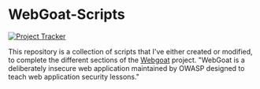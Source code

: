 # WebGoat-Scripts

[![Project Tracker](https://img.shields.io/badge/repo%20status-Project%20Tracker-lightgrey)](https://wiki.hthompson.dev/en/project-tracker)

This repository is a collection of scripts that I've either created or modified, to complete the different sections of the [Webgoat](https://github.com/WebGoat/WebGoat) project. "WebGoat is a deliberately insecure web application maintained by OWASP designed to teach web application security lessons."
